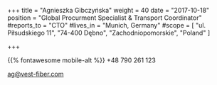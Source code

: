 +++ 
title = "Agnieszka Gibczyńska" 
weight = 40 
date = "2017-10-18" 
position = "Global Procurment Specialist & Transport Coordinator" 
#reports_to = "CTO" 
#lives_in = "Munich, Germany" 
#scope = [ "ul. Piłsudskiego 11", "74-400 Dębno", "Zachodniopomorskie", "Poland" ] 

+++

{{% fontawesome mobile-alt %}} +48 790 261 123

ag@vest-fiber.com
